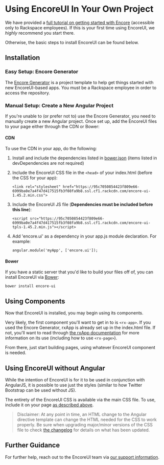 # Using EncoreUI In Your Own Project

We have provided a [full tutorial on getting started with Encore](https://pages.github.rackspace.com/EncoreUI/encore-tutorial/index.html) (accessible only to Rackspace employees). If this is your first time using EncoreUI, we *highly* recommend you start there.

Otherwise, the basic steps to install EncoreUI can be found below.

## Installation

### Easy Setup: Encore Generator

The [Encore Generator](https://github.com/rackerlabs/generator-encore) is a project template to help get things started with new EncoreUI-based apps. You must be a Rackspace employee in order to access the repository.


### Manual Setup: Create a New Angular Project

If you're unable to (or prefer not to) use the Encore Generator, you need to manually create a new Angular project. Once set up, add the EncoreUI files to your page either through the CDN or Bower:

#### CDN

To use the CDN in your app, do the following:

1. Install and include the dependencies listed in [bower.json](./bower.json) (items listed in devDependencies are not required)

2. Include the EncoreUI CSS file in the `<head>` of your index.html (before the CSS for your app):

    ```
    <link rel="stylesheet" href="https://95c7050854423f809e66-6999ba0e7a4f47d417515fb3f08fa9b8.ssl.cf1.rackcdn.com/encore-ui-1.45.2.min.css">
    ```

3. Include the EncoreUI JS file (**Dependencies must be included before this line**):

    ```
    <script src="https://95c7050854423f809e66-6999ba0e7a4f47d417515fb3f08fa9b8.ssl.cf1.rackcdn.com/encore-ui-tpls-1.45.2.min.js"></script>
    ```

4. Add 'encore.ui' as a dependency in your app.js module declaration. For example:

    ```
    angular.module('myApp', ['encore.ui']);
    ```

#### Bower

If you have a static server that you'd like to build your files off of, you can install EncoreUI via [Bower](http://bower.io):

```
bower install encore-ui
```

## Using Components

Now that EncoreUI is installed, you may begin using its components.

Very likely, the first component you'll want to get in to is `<rx-app>`. If you used the Encore Generator, rxApp is already set up in the index.html file. If not, you'll want to read through [the rxApp documentation](http://rackerlabs.github.io/encore-ui/#/components/rxApp) for more information on its use (including how to use `<rx-page>`).

From there, just start building pages, using whatever EncoreUI component is needed.

## Using EncoreUI without Angular

While the intention of EncoreUI is for it to be used in conjunction with AngularJS, it is possible to use just the styles (similar to how Twitter Bootstrap can be used without JS).

The entirety of the EncoreUI CSS is available via the main CSS file. To use, include it on your page [as described above](#cdn).

> Disclaimer: At any point in time, an HTML change to the Angular directive template can change the HTML needed for the CSS to work properly. Be sure when upgrading major/minor versions of the CSS file to check [the changelog](../CHANGELOG.md) for details on what has been updated.

## Further Guidance

For further help, reach out to the EncoreUI team via [our support information](https://github.com/rackerlabs/encore-ui#general-support).
